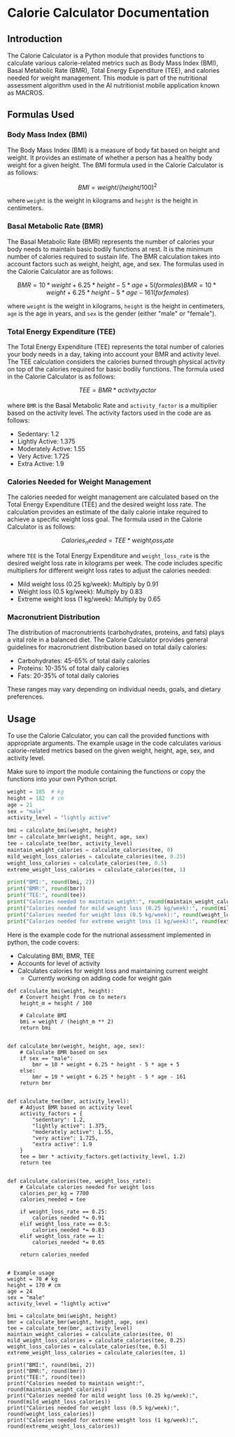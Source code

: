 # Calorie Calculator Documentation

## Introduction

The Calorie Calculator is a Python module that provides functions to calculate various calorie-related metrics such as Body Mass Index (BMI), Basal Metabolic Rate (BMR), Total Energy Expenditure (TEE), and calories needed for weight management. This module is part of the nutritional assessment algorithm used in the AI nutritionist mobile application known as MACROS.

## Formulas Used

### Body Mass Index (BMI)

The Body Mass Index (BMI) is a measure of body fat based on height and weight. It provides an estimate of whether a person has a healthy body weight for a given height. The BMI formula used in the Calorie Calculator is as follows:


$$
BMI = weight / (height / 100)^2
$$


where `weight` is the weight in kilograms and `height` is the height in centimeters.

### Basal Metabolic Rate (BMR)

The Basal Metabolic Rate (BMR) represents the number of calories your body needs to maintain basic bodily functions at rest. It is the minimum number of calories required to sustain life. The BMR calculation takes into account factors such as weight, height, age, and sex. The formulas used in the Calorie Calculator are as follows:

$$
BMR = 10 * weight + 6.25 * height - 5 * age + 5 (for males)
BMR = 10 * weight + 6.25 * height - 5 * age - 161 (for females)
$$


where `weight` is the weight in kilograms, `height` is the height in centimeters, `age` is the age in years, and `sex` is the gender (either "male" or "female").

### Total Energy Expenditure (TEE)

The Total Energy Expenditure (TEE) represents the total number of calories your body needs in a day, taking into account your BMR and activity level. The TEE calculation considers the calories burned through physical activity on top of the calories required for basic bodily functions. The formula used in the Calorie Calculator is as follows:

$$
TEE = BMR * activity_factor
$$


where `BMR` is the Basal Metabolic Rate and `activity_factor` is a multiplier based on the activity level. The activity factors used in the code are as follows:

- Sedentary: 1.2
- Lightly Active: 1.375
- Moderately Active: 1.55
- Very Active: 1.725
- Extra Active: 1.9

### Calories Needed for Weight Management

The calories needed for weight management are calculated based on the Total Energy Expenditure (TEE) and the desired weight loss rate. The calculation provides an estimate of the daily calorie intake required to achieve a specific weight loss goal. The formula used in the Calorie Calculator is as follows:

$$
Calories_needed = TEE * weight_loss_rate
$$


where `TEE` is the Total Energy Expenditure and `weight_loss_rate` is the desired weight loss rate in kilograms per week. The code includes specific multipliers for different weight loss rates to adjust the calories needed:

- Mild weight loss (0.25 kg/week): Multiply by 0.91
- Weight loss (0.5 kg/week): Multiply by 0.83
- Extreme weight loss (1 kg/week): Multiply by 0.65

### Macronutrient Distribution

The distribution of macronutrients (carbohydrates, proteins, and fats) plays a vital role in a balanced diet. The Calorie Calculator provides general guidelines for macronutrient distribution based on total daily calories:

- Carbohydrates: 45-65% of total daily calories
- Proteins: 10-35% of total daily calories
- Fats: 20-35% of total daily calories

These ranges may vary depending on individual needs, goals, and dietary preferences.

## Usage

To use the Calorie Calculator, you can call the provided functions with appropriate arguments. The example usage in the code calculates various calorie-related metrics based on the given weight, height, age, sex, and activity level.

Make sure to import the module containing the functions or copy the functions into your own Python script.

```python
weight = 105  # kg
height = 182  # cm
age = 21
sex = "male"
activity_level = "lightly active"

bmi = calculate_bmi(weight, height)
bmr = calculate_bmr(weight, height, age, sex)
tee = calculate_tee(bmr, activity_level)
maintain_weight_calories = calculate_calories(tee, 0)
mild_weight_loss_calories = calculate_calories(tee, 0.25)
weight_loss_calories = calculate_calories(tee, 0.5)
extreme_weight_loss_calories = calculate_calories(tee, 1)

print("BMI:", round(bmi, 2))
print("BMR:", round(bmr))
print("TEE:", round(tee))
print("Calories needed to maintain weight:", round(maintain_weight_calories))
print("Calories needed for mild weight loss (0.25 kg/week):", round(mild_weight_loss_calories))
print("Calories needed for weight loss (0.5 kg/week):", round(weight_loss_calories))
print("Calories needed for extreme weight loss (1 kg/week):", round(extreme_weight_loss_calories))
```

Here is the example code for the nutrional assessment implemented in python, the code covers:
- Calculating BMI, BMR, TEE
- Accounts for level of activity
- Calculates calories for weight loss and maintaining current weight
    - Currently working on adding code for weight gain

```
def calculate_bmi(weight, height):
    # Convert height from cm to meters
    height_m = height / 100
    
    # Calculate BMI
    bmi = weight / (height_m ** 2)
    return bmi


def calculate_bmr(weight, height, age, sex):
    # Calculate BMR based on sex
    if sex == "male":
        bmr = 10 * weight + 6.25 * height - 5 * age + 5
    else:
        bmr = 10 * weight + 6.25 * height - 5 * age - 161
    return bmr


def calculate_tee(bmr, activity_level):
    # Adjust BMR based on activity level
    activity_factors = {
        "sedentary": 1.2,
        "lightly active": 1.375,
        "moderately active": 1.55,
        "very active": 1.725,
        "extra active": 1.9
    }
    tee = bmr * activity_factors.get(activity_level, 1.2)
    return tee


def calculate_calories(tee, weight_loss_rate):
    # Calculate calories needed for weight loss
    calories_per_kg = 7700
    calories_needed = tee
    
    if weight_loss_rate == 0.25:
        calories_needed *= 0.91
    elif weight_loss_rate == 0.5:
        calories_needed *= 0.83
    elif weight_loss_rate == 1:
        calories_needed *= 0.65
    
    return calories_needed


# Example usage
weight = 70 # kg
height = 170 # cm
age = 24
sex = "male"
activity_level = "lightly active"

bmi = calculate_bmi(weight, height)
bmr = calculate_bmr(weight, height, age, sex)
tee = calculate_tee(bmr, activity_level)
maintain_weight_calories = calculate_calories(tee, 0)
mild_weight_loss_calories = calculate_calories(tee, 0.25)
weight_loss_calories = calculate_calories(tee, 0.5)
extreme_weight_loss_calories = calculate_calories(tee, 1)

print("BMI:", round(bmi, 2))
print("BMR:", round(bmr))
print("TEE:", round(tee))
print("Calories needed to maintain weight:", round(maintain_weight_calories))
print("Calories needed for mild weight loss (0.25 kg/week):", round(mild_weight_loss_calories))
print("Calories needed for weight loss (0.5 kg/week):", round(weight_loss_calories))
print("Calories needed for extreme weight loss (1 kg/week):", round(extreme_weight_loss_calories))
```